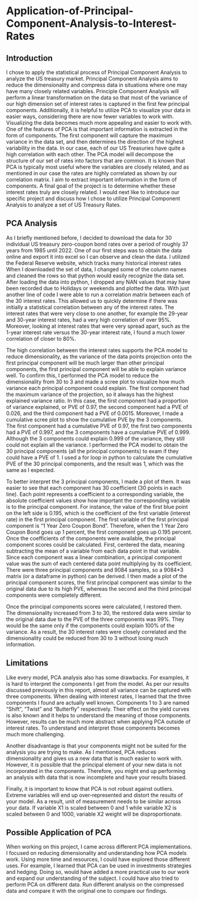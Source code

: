 # Application-of-Principal-Component-Analysis-to-Interest-Rates
## Introduction

I chose to apply the statistical process of Principal Component Analysis to analyze the US treasury market. Principal Component Analysis aims to reduce the dimensionality and compress data in situations where one may have many closely related variables. Principle Component Analysis will perform a linear transformation on the data so that most of the variance of our high dimension set of interest rates is captured in the first few principal components. Additionally, it is helpful to utilize PCA to visualize your data in easier ways, considering there are now fewer variables to work with. Visualizing the data becomes much more appealing and easier to work with. One of the features of PCA is that important information is extracted in the form of components. The first component will capture the maximum variance in the data set, and then determines the direction of the highest variability in the data. In our case, each of our US Treasuries have quite a high correlation with each other. The PCA model will decompose the structure of our set of rates into factors that are common. It is known that PCA is typically most useful where the variables are closely related, and as mentioned in our case the rates are highly correlated as shown by our correlation matrix. I aim to extract important information in the form of components. A final goal of the project is to determine whether these interest rates truly are closely related. I would next like to introduce our specific project and discuss how I chose to utilize Principal Component Analysis to analyze a set of US Treasury Rates.

## PCA Analysis

As I briefly mentioned before, I decided to download the data for 30 individual US treasury zero-coupon bond rates over a period of roughly 37 years from 1985 until 2022. One of our first steps was to obtain the data online and export it into excel so I can observe and clean the data. I utilized the Federal Reserve website, which tracks many historical interest rates When I downloaded the set of data, I changed some of the column names and cleaned the rows so that python would easily recognize the data set. After loading the data into python, I dropped any NAN values that may have been recorded due to Holidays or weekends and plotted the data. With just another line of code I were able to run a correlation matrix between each of the 30 interest rates. This allowed us to quickly determine if there was initially a statistical correlation between any of the interest rates. The interest rates that were very close to one another, for example the 29-year and 30-year interest rates, had a very high correlation of over 95%. Moreover, looking at interest rates that were very spread apart, such as the 1-year interest rate versus the 30-year interest rate, I found a much lower correlation of closer to 80%.

The high correlation between the interest rates supports the PCA model to reduce dimensionality, as the variance of the data points projection onto the first principal component will be
much larger than other principal components, the first principal component will be able to explain variance well. To confirm this, I performed the PCA model to reduce the dimensionality from 30 to 3 and made a scree plot to visualize how much variance each principal component could explain. The first component had the maximum variance of the projection, so it always has the highest explained variance ratio. In this case, the first component had a proportion of variance explained, or PVE of 0.97, the second component had a PVE of 0.026, and the third component had a PVE of 0.0015. Moreover, I made a cumulative scree plot to show the cumulative PVE by the 3 components. The first component had a cumulative PVE of 0.97, the first two components had a PVE of 0.997, and the 3 components have a cumulative PVE of 0.999. Although the 3 components could explain 0.999 of the variance, they still could not explain all the variance. I performed the PCA model to obtain the 30 principal components (all the principal components) to exam if they could have a PVE of 1. I used a for loop in python to calculate the cumulative PVE of the 30 principal components, and the result was 1, which was the same as I expected.

To better interpret the 3 principal components, I made a plot of them. It was easier to see that each component has 30 coefficient (30 points in each line). Each point represents a coefficient to a corresponding variable, the absolute coefficient values show how important the corresponding variable is to the principal component. For instance, the value of the first blue point on the left side is 0.195, which is the coefficient of the first variable (interest rate) in the first principal component. The first variable of the first principal component is “1 Year Zero Coupon Bond”. Therefore, when the 1 Year Zero Coupon Bond goes up 1 percent, the first component goes up 0.195 percent. Once the coefficients of the components were available, the principal component scores could be calculated. First, centered the data, meaning subtracting the mean of a variable from each data point in that variable. Since each component was a linear combination, a principal component value was the sum of each centered data point multiplying by its coefficient. There were three principal components and 9084 samples, so a 9084*3 matrix (or a dataframe in python) can be derived. I then made a plot of the principal component scores, the first principal component was similar to the original data due to its high PVE, whereas the second and the third principal components were completely different.

Once the principal components scores were calculated, I restored them. The dimensionality increased from 3 to 30, the restored data were similar to the original data due to the PVE of the three components was 99%. They would be the same only if the components could explain 100% of the variance. As a result, the 30 interest rates were closely correlated and the dimensionality could be reduced from 30 to 3 without losing much information.

## Limitations

Like every model, PCA analysis also has some drawbacks. For examples, it is hard to interpret the components I get from the model. As per our results discussed previously in this report, almost all variance can be captured with three components. When dealing with interest rates, I learned that the three components I found are actually well known. Components 1 to 3 are named “Shift”, “Twist” and “Butterfly” respectively. Their effect on the yield curves is also known and it helps to understand the meaning of those components. However, results can be much more abstract when applying PCA outside of interest rates. To understand and interpret those components becomes much more challenging.

Another disadvantage is that your components might not be suited for the analysis you are trying to make. As I mentioned, PCA reduces dimensionality and gives us a new data that is much easier to work with. However, it is possible that the principal element of your new data is not incorporated in the components. Therefore, you might end up performing an analysis with data that is now incomplete and have your results biased.

Finally, it is important to know that PCA is not robust against outliers. Extreme variables will end up over-represented and distort the results of your model. As a result, unit of measurement needs to be similar across your data. If variable X1 is scaled between 0 and 1 while variable X2 is scaled between 0 and 1000, variable X2 weight will be disproportionate.

## Possible Application of PCA

When working on this project, I came across different PCA implementations. I focused on reducing dimensionality and understanding how PCA models work. Using more time and resources, I could have explored those different uses. For example, I learned that PCA can be used in investments strategies and hedging. Doing so, would have added a more practical use to our work and expand our understanding of the subject. I could have also tried to perform PCA on different data. Run different analysis on the compressed data and compare it with the original one to compare our findings.
